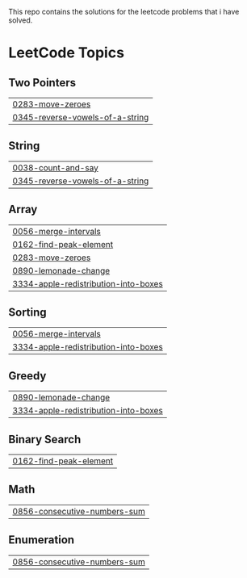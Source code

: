 This repo contains the solutions for the leetcode problems that i have solved.

<!---LeetCode Topics Start-->
# LeetCode Topics
## Two Pointers
|  |
| ------- |
| [0283-move-zeroes](https://github.com/GURUVENKATESH03/LeetCode-Problems-Solutions/tree/master/0283-move-zeroes) |
| [0345-reverse-vowels-of-a-string](https://github.com/GURUVENKATESH03/LeetCode-Problems-Solutions/tree/master/0345-reverse-vowels-of-a-string) |
## String
|  |
| ------- |
| [0038-count-and-say](https://github.com/GURUVENKATESH03/LeetCode-Problems-Solutions/tree/master/0038-count-and-say) |
| [0345-reverse-vowels-of-a-string](https://github.com/GURUVENKATESH03/LeetCode-Problems-Solutions/tree/master/0345-reverse-vowels-of-a-string) |
## Array
|  |
| ------- |
| [0056-merge-intervals](https://github.com/GURUVENKATESH03/LeetCode-Problems-Solutions/tree/master/0056-merge-intervals) |
| [0162-find-peak-element](https://github.com/GURUVENKATESH03/LeetCode-Problems-Solutions/tree/master/0162-find-peak-element) |
| [0283-move-zeroes](https://github.com/GURUVENKATESH03/LeetCode-Problems-Solutions/tree/master/0283-move-zeroes) |
| [0890-lemonade-change](https://github.com/GURUVENKATESH03/LeetCode-Problems-Solutions/tree/master/0890-lemonade-change) |
| [3334-apple-redistribution-into-boxes](https://github.com/GURUVENKATESH03/LeetCode-Problems-Solutions/tree/master/3334-apple-redistribution-into-boxes) |
## Sorting
|  |
| ------- |
| [0056-merge-intervals](https://github.com/GURUVENKATESH03/LeetCode-Problems-Solutions/tree/master/0056-merge-intervals) |
| [3334-apple-redistribution-into-boxes](https://github.com/GURUVENKATESH03/LeetCode-Problems-Solutions/tree/master/3334-apple-redistribution-into-boxes) |
## Greedy
|  |
| ------- |
| [0890-lemonade-change](https://github.com/GURUVENKATESH03/LeetCode-Problems-Solutions/tree/master/0890-lemonade-change) |
| [3334-apple-redistribution-into-boxes](https://github.com/GURUVENKATESH03/LeetCode-Problems-Solutions/tree/master/3334-apple-redistribution-into-boxes) |
## Binary Search
|  |
| ------- |
| [0162-find-peak-element](https://github.com/GURUVENKATESH03/LeetCode-Problems-Solutions/tree/master/0162-find-peak-element) |
## Math
|  |
| ------- |
| [0856-consecutive-numbers-sum](https://github.com/GURUVENKATESH03/LeetCode-Problems-Solutions/tree/master/0856-consecutive-numbers-sum) |
## Enumeration
|  |
| ------- |
| [0856-consecutive-numbers-sum](https://github.com/GURUVENKATESH03/LeetCode-Problems-Solutions/tree/master/0856-consecutive-numbers-sum) |
<!---LeetCode Topics End-->